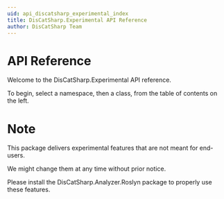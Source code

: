 ```yaml
---
uid: api_discatsharp_experimental_index
title: DisCatSharp.Experimental API Reference
author: DisCatSharp Team
---
```


# API Reference

Welcome to the DisCatSharp.Experimental API reference.

To begin, select a namespace, then a class, from the table of contents on the left.

# Note

This package delivers experimental features that are not meant for end-users.

We might change them at any time without prior notice.

Please install the DisCatSharp.Analyzer.Roslyn package to properly use these features.
